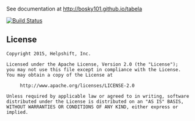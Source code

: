 See documentation at http://bosky101.github.io/tabela

[![Build Status](https://secure.travis-ci.org/bosky101/tabela.svg?branch=master "Build Status")](http://travis-ci.org/bosky101/tabela)

## License

```
Copyright 2015, Helpshift, Inc.

Licensed under the Apache License, Version 2.0 (the "License");
you may not use this file except in compliance with the License.
You may obtain a copy of the License at

     http://www.apache.org/licenses/LICENSE-2.0

Unless required by applicable law or agreed to in writing, software
distributed under the License is distributed on an "AS IS" BASIS,
WITHOUT WARRANTIES OR CONDITIONS OF ANY KIND, either express or implied.
